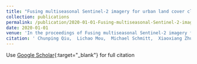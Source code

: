 ```yaml
---
title: "Fusing multiseasonal Sentinel-2 imagery for urban land cover classification with multibranch residual convolutional neural networks"
collection: publications
permalink: /publication/2020-01-01-Fusing-multiseasonal-Sentinel-2-imagery-for-urban-land-cover-classification-with-multibranch-residual-convolutional-neural-networks
date: 2020-01-01
venue: 'In the proceedings of Fusing multiseasonal Sentinel-2 imagery for urban land cover classification with multibranch residual convolutional neural networks'
citation: ' Chunping Qiu,  Lichao Mou,  Michael Schmitt,  Xiaoxiang Zhu, &quot;Fusing multiseasonal Sentinel-2 imagery for urban land cover classification with multibranch residual convolutional neural networks.&quot; In the proceedings of Fusing multiseasonal Sentinel-2 imagery for urban land cover classification with multibranch residual convolutional neural networks, 2020.'
---
```

Use [Google Scholar](https://scholar.google.com/scholar?q=Fusing+multiseasonal+Sentinel+2+imagery+for+urban+land+cover+classification+with+multibranch+residual+convolutional+neural+networks){:target="_blank"} for full citation